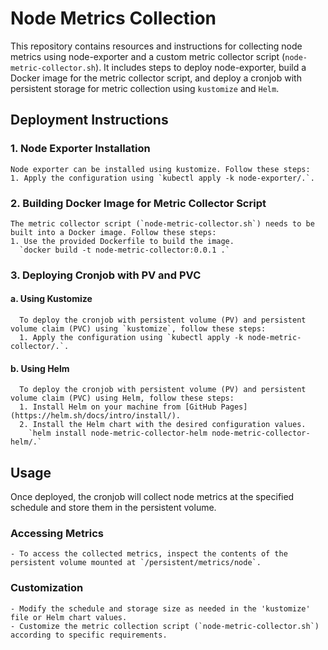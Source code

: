 # Node Metrics Collection
This repository contains resources and instructions for collecting node metrics using node-exporter and a custom metric collector script (`node-metric-collector.sh`). It includes steps to deploy node-exporter, build a Docker image for the metric collector script, and deploy a cronjob with persistent storage for metric collection using `kustomize` and `Helm`.

## Deployment Instructions
  ### 1. Node Exporter Installation
    Node exporter can be installed using kustomize. Follow these steps:
    1. Apply the configuration using `kubectl apply -k node-exporter/.`.

  ### 2. Building Docker Image for Metric Collector Script
    The metric collector script (`node-metric-collector.sh`) needs to be built into a Docker image. Follow these steps:
    1. Use the provided Dockerfile to build the image.
      `docker build -t node-metric-collector:0.0.1 .`

  ### 3. Deploying Cronjob with PV and PVC
  ####  a. Using Kustomize
      To deploy the cronjob with persistent volume (PV) and persistent volume claim (PVC) using `kustomize`, follow these steps:
      1. Apply the configuration using `kubectl apply -k node-metric-collector/.`.
  ####  b. Using Helm
      To deploy the cronjob with persistent volume (PV) and persistent volume claim (PVC) using Helm, follow these steps:
      1. Install Helm on your machine from [GitHub Pages](https://helm.sh/docs/intro/install/).
      2. Install the Helm chart with the desired configuration values.
        `helm install node-metric-collector-helm node-metric-collector-helm/.`
    
## Usage
  Once deployed, the cronjob will collect node metrics at the specified schedule and store them in the persistent volume.

  ### Accessing Metrics
    - To access the collected metrics, inspect the contents of the persistent volume mounted at `/persistent/metrics/node`.

  ### Customization
    - Modify the schedule and storage size as needed in the 'kustomize' file or Helm chart values.
    - Customize the metric collection script (`node-metric-collector.sh`) according to specific requirements.
